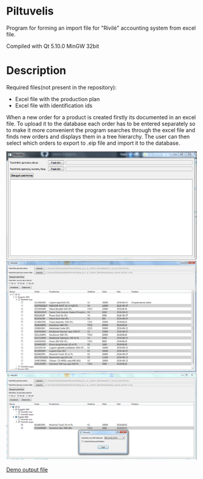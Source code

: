 # Piltuvelis
Program for forming an import file for "Rivilė" accounting system from excel file.

Compiled with Qt 5.10.0 MinGW 32bit

# Description 
Required files(not present in the repository):
- Excel file with the production plan
- Excel file with identification ids

When a new order for a product is created firstly its documented in an excel file. To upload it to the database each order has to be entered separately so to make it more convenient the program searches through the excel file and finds new orders and displays them in a tree hierarchy. The user can then select which orders to export to .eip file and import it to the database.

![Start](screens/pradzia.png)
![Running](screens/atvaizduota.png)
![Export](screens/export_program.png)

[Demo output file](screens/demo_output.eip)
